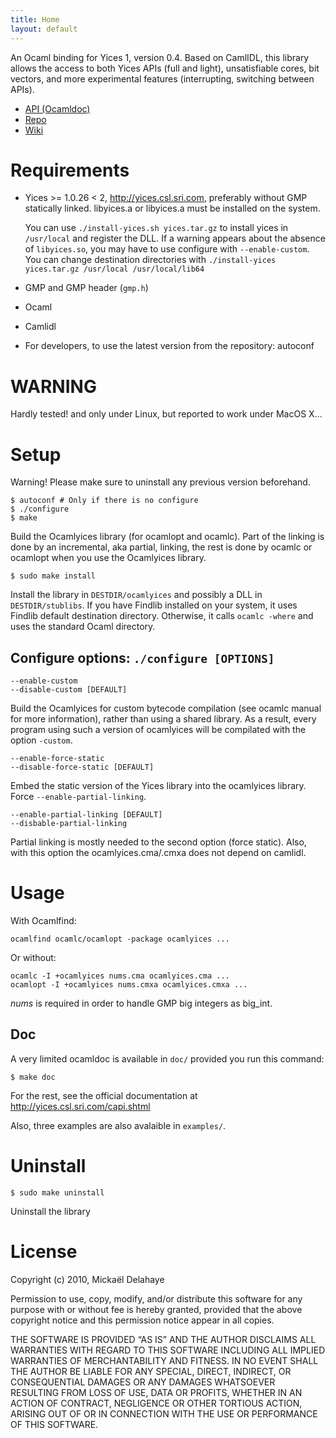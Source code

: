 ```yaml
---
title: Home
layout: default
---
```


An Ocaml binding for Yices 1, version 0.4. Based on CamlIDL, this library
allows the access to both Yices APIs (full and light), unsatisfiable
cores, bit vectors, and more experimental features (interrupting,
switching between APIs).

* [API (Ocamldoc)](api/)
* [Repo](http://github.com/polazarus/ocamlyices)
* [Wiki](http://github.com/polazarus/ocamlyices/wiki)

Requirements
============

*	Yices >= 1.0.26 < 2, http://yices.csl.sri.com,
	preferably without GMP statically linked.
	libyices.a or libyices.a must be installed on the system.

	You can use `./install-yices.sh yices.tar.gz` to install yices in `/usr/local`
	and register the DLL. If a warning appears about the absence of `libyices.so`,
	you may have to use configure with `--enable-custom`. You can change
	destination directories with
	`./install-yices yices.tar.gz /usr/local /usr/local/lib64`

*	GMP and GMP header (`gmp.h`)

*	Ocaml

*	Camlidl

*	For developers, to use the latest version from the repository: autoconf


WARNING
=======

Hardly tested! and only under Linux, but reported to work under MacOS X...


Setup
=====

Warning! Please make sure to uninstall any previous version beforehand.

	$ autoconf # Only if there is no configure
	$ ./configure
	$ make

Build the Ocamlyices library (for ocamlopt and ocamlc).
Part of the linking is done by an incremental, aka partial, linking, the rest is
done by ocamlc or ocamlopt when you use the Ocamlyices library.

	$ sudo make install

Install the library in ``DESTDIR/ocamlyices`` and possibly a DLL in
``DESTDIR/stublibs``. If you have Findlib installed on your system, it uses
Findlib default destination directory. Otherwise, it calls `ocamlc -where` and
uses the standard Ocaml directory.


Configure options: `./configure [OPTIONS]`
------------------------------------------  

	--enable-custom
	--disable-custom [DEFAULT]

Build the Ocamlyices for custom bytecode compilation (see ocamlc manual for
more information), rather than using a shared library. As a result, every
program using such a version of ocamlyices will be compilated with the
option `-custom`.

	--enable-force-static
	--disable-force-static [DEFAULT]

Embed the static version of the Yices library into the ocamlyices library.
Force `--enable-partial-linking`.

	--enable-partial-linking [DEFAULT]
	--disbable-partial-linking

Partial linking is mostly needed to the second option (force static). Also,
with this option the ocamlyices.cma/.cmxa does not depend on camlidl.


Usage
=====

With Ocamlfind:

    ocamlfind ocamlc/ocamlopt -package ocamlyices ...

Or without:

    ocamlc -I +ocamlyices nums.cma ocamlyices.cma ...
    ocamlopt -I +ocamlyices nums.cmxa ocamlyices.cmxa ...

_nums_ is required in order to handle GMP big integers as big_int.

Doc
---

A very limited ocamldoc is available in `doc/` provided you run this command:

    $ make doc

For the rest, see the official documentation at
http://yices.csl.sri.com/capi.shtml

Also, three examples are also avalaible in `examples/`.

Uninstall
=========

    $ sudo make uninstall

Uninstall the library

License
=======

Copyright (c) 2010, Mickaël Delahaye

Permission to use, copy, modify, and/or distribute this software for any purpose
with or without fee is hereby granted, provided that the above copyright notice
and this permission notice appear in all copies.

THE SOFTWARE IS PROVIDED “AS IS” AND THE AUTHOR DISCLAIMS ALL WARRANTIES WITH
REGARD TO THIS SOFTWARE INCLUDING ALL IMPLIED WARRANTIES OF MERCHANTABILITY AND
FITNESS. IN NO EVENT SHALL THE AUTHOR BE LIABLE FOR ANY SPECIAL, DIRECT,
INDIRECT, OR CONSEQUENTIAL DAMAGES OR ANY DAMAGES WHATSOEVER RESULTING FROM LOSS
OF USE, DATA OR PROFITS, WHETHER IN AN ACTION OF CONTRACT, NEGLIGENCE OR OTHER
TORTIOUS ACTION, ARISING OUT OF OR IN CONNECTION WITH THE USE OR PERFORMANCE OF
THIS SOFTWARE.
